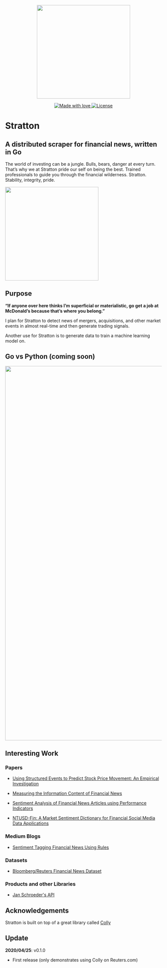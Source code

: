 <p align="center">
  <img src="https://www.logolynx.com/images/logolynx/0f/0f3cf67636936bc97a575a97ca09f094.png" width="300" />
</p>

<p align="center">
  <a href="#">
    <img src="https://img.shields.io/badge/made%20with-love-E760A4.svg" alt="Made with love">
  </a>
  <a href="https://opensource.org/licenses/GPL-3.0" target="_blank">
    <img src="https://img.shields.io/badge/License-GPLv3-blue.svg" alt="License">
  </a>
</p>

# Stratton
## A distributed scraper for financial news, written in Go

The world of investing can be a jungle. Bulls, bears, danger at every turn. That’s why we at Stratton pride our self on being the best. Trained professionals to guide you through the financial wilderness. Stratton. Stability, integrity, pride.

<p align="left">
  <img src="https://i.pinimg.com/564x/95/b6/11/95b611329e85d088c5052ddf5ff9b0d8.jpg" width="300" />
</p>

## Purpose

**“If anyone over here thinks I’m superficial or materialistic, go get a job at McDonald’s because that’s where you belong.”**

I plan for Stratton to detect news of mergers, acquisitions, and other market events in almost real-time and then generate trading signals. 

Another use for Stratton is to generate data to train a machine learning model on. 

## Go vs Python (coming soon)
<img src="https://lh3.googleusercontent.com/jYq61Hbfgd5H0En4bizTxZzvd30Y9hQu5NTZgHOgx2AdHT55qG0VRhwJLB6HgdaIY2h8E977O3s0qvLCkLTm7KtN-l27kt9Zr-vWpkEaeC4qKHgu_AMeqtUhg5W0XUNF5M02ExmlJkc=w2400" width="1200" />

## Interesting Work

### Papers
- [Using Structured Events to Predict Stock Price Movement: An Empirical Investigation](http://emnlp2014.org/papers/pdf/EMNLP2014148.pdf)

- [Measuring the Information Content of Financial News](https://pdfs.semanticscholar.org/a0a0/761cae0b12e74bdfd3361b7e74c0075828f3.pdf)
- [Sentiment Analysis of Financial News Articles using Performance Indicators](https://arxiv.org/pdf/1811.11008.pdf)
- [NTUSD-Fin: A Market Sentiment Dictionary for Financial Social Media Data
Applications](http://nlg.csie.ntu.edu.tw/~hhhuang/docs/fnp2018.pdf)

### Medium Blogs
- [Sentiment Tagging Financial News Using Rules](https://towardsdatascience.com/a-new-way-to-sentiment-tag-financial-news-9ac7681836a7)

### Datasets
- [Bloomberg/Reuters Financial News Dataset](https://github.com/OnnoKampman/financial-news-2)

### Products and other Libraries
- [Jan Schroeder's API](https://github.com/janlukasschroeder/realtime-newsapi)

## Acknowledgements

Stratton is built on top of a great library called [Colly](http://go-colly.org/)

## Update
**2020/04/25**: v0.1.0
  * First release (only demonstrates using Colly on Reuters.com)
